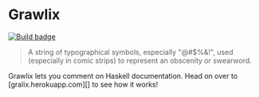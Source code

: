 # Grawlix

[![Build badge][]][build status]

> A string of typographical symbols, especially "@#$%&!", used (especially in
> comic strips) to represent an obscenity or swearword.

Grawlix lets you comment on Haskell documentation. Head on over to
[gralix.herokuapp.com][] to see how it works!

[Build badge]: https://travis-ci.org/tfausak/grawlix.svg?branch=master
[build status]: https://travis-ci.org/tfausak/grawlix
[grawlix.herokuapp.com]: https://grawlix.herokuapp.com

